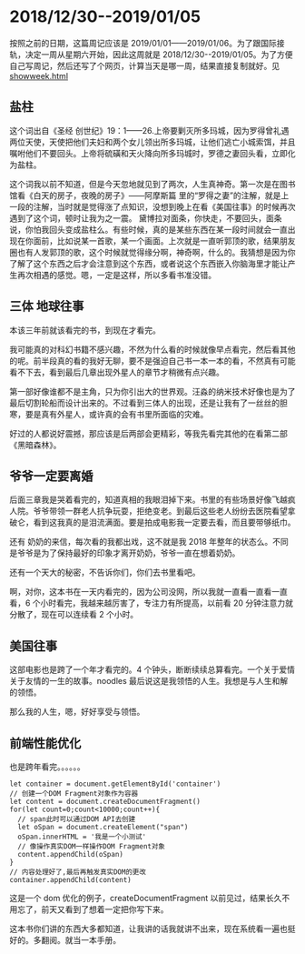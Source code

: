 # 2018/12/30--2019/01/05

按照之前的日期，这篇周记应该是 2019/01/01——2019/01/06。为了跟国际接轨，决定一周从星期六开始，因此这周就是 2018/12/30--2019/01/05。为了方便自己写周记，然后还写了个网页，计算当天是哪一周，结果直接复制就好。见 [showweek.html](http://fanep.cn/utils/showweek.html)

## 盐柱

这个词出自《圣经 创世纪》19：1——26.上帝要剿灭所多玛城，因为罗得曾礼遇两位天使，天使把他们夫妇和两个女儿领出所多玛城，让他们逃亡小城索饵，并且嘱咐他们不要回头。上帝将硫磺和天火降向所多玛城时，罗德之妻回头看，立即化为盐柱。

这个词我以前不知道，但是今天忽地就见到了两次，人生真神奇。第一次是在图书馆看《白天的房子，夜晚的房子》——阿摩斯篇 里的“罗得之妻”的注解，就是上一段的注解，当时就是觉得涨了点知识，没想到晚上在看《美国往事》的时候再次遇到了这个词，顿时让我为之一震。 黛博拉对面条，你快走，不要回头，面条说，你怕我回头变成盐柱么。有些时候，真的是某些东西在某一段时间就会一直出现在你面前，比如说某一首歌，某一个画面。上次就是一直听郭顶的歌，结果朋友圈也有人发郭顶的歌，这个时候就觉得缘分啊，神奇啊，什么的。我猜想是因为你了解了这个东西之后才会注意到这个东西，或者说这个东西嵌入你脑海里才能让产生再次相遇的感觉。嗯，一定是这样，所以多看书准没错。

## 三体 地球往事

本该三年前就该看完的书，到现在才看完。

我可能真的对科幻书籍不感兴趣，不然为什么看的时候就像早点看完，然后看其他的呢。前半段真的看的我好无聊，要不是强迫自己书一本一本的看，不然真有可能看不下去，看到最后几章出现外星人的章节才稍微有点兴趣。

第一部好像谁都不是主角，只为你引出大的世界观。汪淼的纳米技术好像也是为了最后切割轮船而设计出来的。不过看到三体人的出现，还是让我有了一丝丝的胆寒，要是真有外星人，或许真的会有书里所面临的灾难。

好过的人都说好震撼，那应该是后两部会更精彩，等我先看完其他的在看第二部《黑暗森林》。

## 爷爷一定要离婚

后面三章我是哭着看完的，知道真相的我眼泪掉下来。书里的有些场景好像飞越疯人院。爷爷带领一群老人抗争玩耍，拒绝变老。到最后这些老人纷纷去医院看望拿破仑，看到这我真的是泪流满面。要是拍成电影我一定要去看，而且要带够纸巾。

还有 奶奶的来信，每次看的我都出戏，这不就是我 2018 年整年的状态么。不同是爷爷是为了保持最好的印象才离开奶奶，爷爷一直在想着奶奶。

还有一个天大的秘密，不告诉你们，你们去书里看吧。

啊，对你，这本书在一天内看完的，因为公司没网，所以我就一直看一直看一直看，6 个小时看完，我越来越厉害了，专注力有所提高，以前看 20 分钟注意力就分散了，现在可以连续看 2 个小时。

## 美国往事

这部电影也是跨了一个年才看完的。4 个钟头，断断续续总算看完。一个关于爱情 关于友情的一生的故事。noodles 最后说这是我领悟的人生。我想是与人生和解的领悟。

那么我的人生，嗯，好好享受与领悟。

## 前端性能优化

也是跨年看完。。。。。。

```
let container = document.getElementById('container')
// 创建一个DOM Fragment对象作为容器
let content = document.createDocumentFragment()
for(let count=0;count<10000;count++){
  // span此时可以通过DOM API去创建
  let oSpan = document.createElement("span")
  oSpan.innerHTML = '我是一个小测试'
  // 像操作真实DOM一样操作DOM Fragment对象
  content.appendChild(oSpan)
}
// 内容处理好了,最后再触发真实DOM的更改
container.appendChild(content)
```

这是一个 dom 优化的例子，createDocumentFragment 以前见过，结果长久不用忘了，前天又看到了想着一定把你写下来。

这本书你们讲的东西大多都知道，让我讲的话我就讲不出来，现在系统看一遍也挺好的。多翻阅。就当一本手册。
